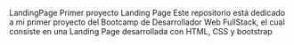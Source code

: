 LandingPage
Primer proyecto Landing Page Este repositorio está dedicado a mi primer proyecto del Bootcamp de Desarrollador Web FullStack, el cual consiste en una Landing Page desarrollada con HTML, CSS y bootstrap